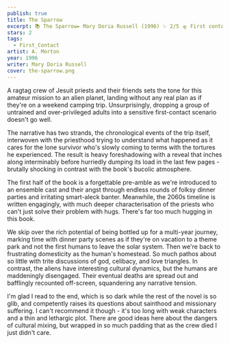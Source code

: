 ```yaml
---
publish: true
title: The Sparrow
excerpt: 📚 The Sparrow✒️ Mary Doria Russell (1996) ✨ 2/5 🛸 First contact 🖌️ A. Morton
stars: 2
tags:
  - First_Contact
artist: A. Morton
year: 1996
writer: Mary Doria Russell
cover: the-sparrow.png
---
```

A ragtag crew of Jesuit priests and their friends sets the tone for this amateur mission to an alien planet, landing without any real plan as if they're on a weekend camping trip. Unsurprisingly, dropping a group of untrained and over-privileged adults into a sensitive first-contact scenario doesn't go well.  
  
The narrative has two strands, the chronological events of the trip itself, interwoven with the priesthood trying to understand what happened as it cares for the lone survivor who's slowly coming to terms with the tortures he experienced. The result is heavy foreshadowing with a reveal that inches along interminably before hurriedly dumping its load in the last few pages - brutally shocking in contrast with the book's bucolic atmosphere.  
  
The first half of the book is a forgettable pre-amble as we're introduced to an ensemble cast and their angst through endless rounds of folksy dinner parties and irritating smart-aleck banter. Meanwhile, the 2060s timeline is written engagingly, with much deeper characterisation of the priests who can't just solve their problem with hugs. There's far too much hugging in this book.  
  
We skip over the rich potential of being bottled up for a multi-year journey, marking time with dinner party scenes as if they're on vacation to a theme park and not the first humans to leave the solar system. Then we're back to frustrating domesticity as the human's homestead. So much pathos about so little with trite discussions of god, celibacy, and love triangles. In contrast, the aliens have interesting cultural dynamics, but the humans are maddeningly disengaged. Their eventual deaths are spread out and bafflingly recounted off-screen, squandering any narrative tension.  
  
I'm glad I read to the end, which is so dark while the rest of the novel is so glib, and competently raises its questions about sainthood and missionary suffering. I can't recommend it though - it's too long with weak characters and a thin and lethargic plot. There are good ideas here about the dangers of cultural mixing, but wrapped in so much padding that as the crew died I just didn't care.